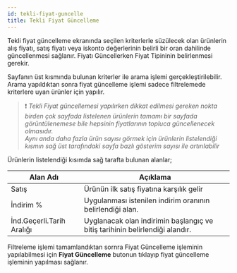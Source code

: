 ```yaml
---
id: tekli-fiyat-guncelle
title: Tekli Fiyat Güncelleme
---
```


Tekli fiyat güncelleme ekranında seçilen kriterlerle süzülecek olan ürünlerin alış fiyatı, satış fiyatı veya iskonto değerlerinin belirli bir oran dahilinde güncellenmesi sağlanır. Fiyatı Güncellerken Fiyat Tipininin belirlenmesi gerekir.

Sayfanın üst kısmında bulunan kriterler ile arama işlemi gerçekleştirilebilir. Arama yapıldıktan sonra fiyat güncelleme işlemi sadece filtrelemede kriterlere uyan ürünler için yapılır. 

>❗ _Tekli Fiyat güncellemesi yapılırken dikkat edilmesi gereken nokta birden çok sayfada listelenen ürünlerin tamamı bir sayfada görüntülenemese bile hepsinin fiyatlarının topluca güncellenecek olmasıdır.<br>Aynı anda daha fazla ürün sayısı görmek için ürünlerin listelendiği kısmın sağ üst tarafındaki sayfa bazlı gösterim sayısı ile artırılabilir_

Ürünlerin listelendiği kısımda sağ tarafta bulunan alanlar;

|Alan Adı|Açıklama|
|--|--|
|Satış|Ürünün ilk satış fiyatına karşılık gelir|
|İndirim %|Uygulanması istenilen indirim oranının belirlendiği alan.|
|İnd.Geçerli.Tarih Aralığı|Uyglanacak olan indirimin başlangıç ve bitiş tarihinin belirlendiği alandır.|

Filtreleme işlemi tamamlandıktan sornra Fiyat Güncelleme işleminin yapılabilmesi için **Fiyat Güncelleme** butonun tıklayıp fiyat güncelleme işleminin yapılması sağlanır.